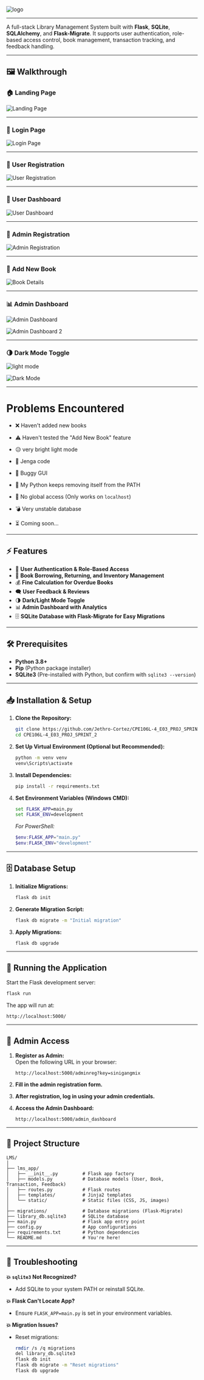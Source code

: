 ![logo](static/images/logorepo.png)

---

A full-stack Library Management System built with **Flask**, **SQLite**, **SQLAlchemy**, and **Flask-Migrate**. It supports user authentication, role-based access control, book management, transaction tracking, and feedback handling. 

---

## 🖼️ Walkthrough

### 🏠 **Landing Page**

![Landing Page](static/screenshots/landing_page.png)

---

### 🔐 **Login Page**

![Login Page](static/screenshots/login_page.png)

---

### 📝 **User Registration**

![User Registration](static/screenshots/user_registration.png)

---

### 👤 **User Dashboard**

![User Dashboard](static/screenshots/user_dashboard.png)

---

### 👑 **Admin Registration**

![Admin Registration](static/screenshots/admin_registration.png)

---

### 📖 **Add New Book**

![Book Details](static/screenshots/add_new_book.png)

---

### 📊 **Admin Dashboard**

![Admin Dashboard](static/screenshots/admin_dashboard.png)

![Admin Dashboard 2](static/screenshots/admin_dashboard(2).png)

---

### 🌗 **Dark Mode Toggle**

![light mode](static/screenshots/dark_mode.png) 

![Dark Mode](static/screenshots/dark_mode(2).png)

---

# Problems Encountered

- ❌ Haven't added new books  

- ⚠️ Haven't tested the "Add New Book" feature  

- 😥 very bright light mode

- 🧩 Jenga code

- 🐛 Buggy GUI  

- 🔄 My Python keeps removing itself from the PATH

- 🚫 No global access (Only works on `localhost`)  

- 💣 Very unstable database

- ⏳ Coming soon...


---

## ⚡ Features

- 🔐 **User Authentication & Role-Based Access**
- 📖 **Book Borrowing, Returning, and Inventory Management**
- 💰 **Fine Calculation for Overdue Books**
- 🗨️ **User Feedback & Reviews**
- 🌗 **Dark/Light Mode Toggle**
- 📊 **Admin Dashboard with Analytics**
- 🗄️ **SQLite Database with Flask-Migrate for Easy Migrations**

---

## 🛠️ Prerequisites

- **Python 3.8+**
- **Pip** (Python package installer)
- **SQLite3** (Pre-installed with Python, but confirm with `sqlite3 --version`)

---

## 📥 Installation & Setup

1. **Clone the Repository:**

   ```bash
   git clone https://github.com/Jethro-Cortez/CPE106L-4_E03_PROJ_SPRINT_2.git
   cd CPE106L-4_E03_PROJ_SPRINT_2
   ```

2. **Set Up Virtual Environment (Optional but Recommended):**

   ```bash
   python -m venv venv
   venv\Scripts\activate
   ```

3. **Install Dependencies:**

   ```bash
   pip install -r requirements.txt
   ```

4. **Set Environment Variables (Windows CMD):**

   ```cmd
   set FLASK_APP=main.py
   set FLASK_ENV=development
   ```

   _For PowerShell:_

   ```powershell
   $env:FLASK_APP="main.py"
   $env:FLASK_ENV="development"
   ```

---

## 🗄️ Database Setup

1. **Initialize Migrations:**

   ```bash
   flask db init
   ```

2. **Generate Migration Script:**

   ```bash
   flask db migrate -m "Initial migration"
   ```

3. **Apply Migrations:**

   ```bash
   flask db upgrade
   ```

---

## 🚀 Running the Application

Start the Flask development server:

```bash
flask run
```

The app will run at:

```
http://localhost:5000/
```

---

## 👑 **Admin Access**

1. **Register as Admin:**  
   Open the following URL in your browser:

   ```
   http://localhost:5000/adminreg?key=sinigangmix
   ```

2. **Fill in the admin registration form.**  
3. **After registration, log in using your admin credentials.**  
4. **Access the Admin Dashboard:**

   ```
   http://localhost:5000/admin_dashboard
   ```

---

## 📁 Project Structure

```
LMS/
│
├── lms_app/
│   ├── __init__.py         # Flask app factory
│   ├── models.py           # Database models (User, Book, Transaction, Feedback)
│   ├── routes.py           # Flask routes
│   ├── templates/          # Jinja2 templates
│   └── static/             # Static files (CSS, JS, images)
│
├── migrations/             # Database migrations (Flask-Migrate)
├── library_db.sqlite3      # SQLite database
├── main.py                 # Flask app entry point
├── config.py               # App configurations
├── requirements.txt        # Python dependencies
└── README.md               # You're here!
```

---

## 🧯 Troubleshooting

**💥 `sqlite3` Not Recognized?**  
- Add SQLite to your system PATH or reinstall SQLite.

**💥 Flask Can't Locate App?**  
- Ensure `FLASK_APP=main.py` is set in your environment variables.

**💥 Migration Issues?**  
- Reset migrations:

  ```bash
  rmdir /s /q migrations
  del library_db.sqlite3
  flask db init
  flask db migrate -m "Reset migrations"
  flask db upgrade
  ```
